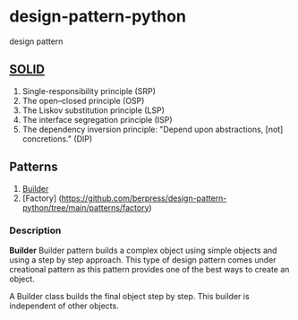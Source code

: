 # design-pattern-python
design pattern

## [SOLID](https://github.com/berpress/design-pattern-python/tree/main/SOLID)
1. Single-responsibility principle (SRP) 
2. The open–closed principle (OSP)
3. The Liskov substitution principle (LSP)
4. The interface segregation principle (ISP)
5. The dependency inversion principle: "Depend upon abstractions, [not] concretions." (DIP)


## Patterns
1. [Builder](https://github.com/berpress/design-pattern-python/tree/main/patterns/builder) 
2. [Factory] (https://github.com/berpress/design-pattern-python/tree/main/patterns/factory) 


### Description 
**Builder** 
Builder pattern builds a complex object using simple objects and using a step by step approach. This type of design pattern comes under creational pattern as this pattern provides one of the best ways to create an object.

A Builder class builds the final object step by step. This builder is independent of other objects.

